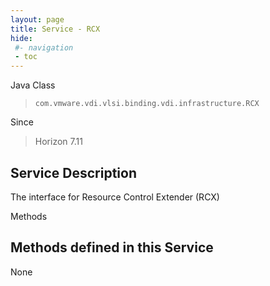 ```yaml
---
layout: page
title: Service - RCX
hide:
 #- navigation
 - toc
---
```


  
 
  



Java Class  
> `com.vmware.vdi.vlsi.binding.vdi.infrastructure.RCX`

Since  
> Horizon 7.11


  


## Service Description

The interface for Resource Control Extender (RCX) 

Methods

Methods defined in this Service   
---  
None   
  
  

  
  
